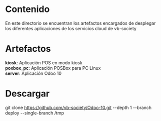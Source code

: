 # Contenido  
En este directorio se encuentran los artefactos encargados de desplegar los diferentes aplicaciones de los servicios cloud de vb-society

# Artefactos  
__kiosk__: Aplicación POS en modo kiosk  
__poxbox_pc__: Aplicación POSBox para PC Linux  
__server__: Aplicación Odoo 10  

# Descargar  
git clone https://github.com/vb-society/Odoo-10.git --depth 1 --branch deploy --single-branch /tmp
